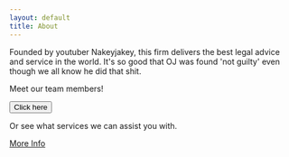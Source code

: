 ```yaml
---
layout: default
title: About
---
```


Founded by youtuber Nakeyjakey, this firm delivers the best legal advice and service in the world. It's so good that OJ was found 'not guilty' even though we all know he did that shit.

Meet our team members!

<a href="../team_members.html"><button class="secondary-button">Click here</button></a>

Or see what services we can assist you with.

<a href="../services.html" class="primary-button">More Info</a>